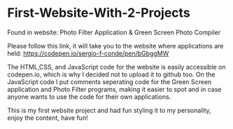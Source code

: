 # First-Website-With-2-Projects
Found in website: Photo Filter Application &amp; Green Screen Photo Compiler

Please follow this link, it will take you to the website where applications are held:
https://codepen.io/sergio-f-conde/pen/bGbggMW

The HTML,CSS, and JavaScript code for the website is easily accessible on codepen.io, which is why I decided not to upload it 
to github too. On the JavaScript code I put comments seperating code for the Green Screen application and Photo Filter programs,
making it easier to spot and in case anyone wants to use the code for their own applications.

This is my first website project and had fun styling it to my personality, enjoy the content, have fun!
